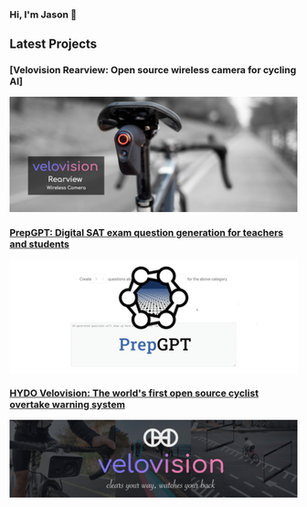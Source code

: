 ### Hi, I'm Jason 👋

## Latest Projects

### [Velovision Rearview: Open source wireless camera for cycling AI]
[![](https://github.com/velovision/rearview/blob/main/readme_assets/velovision-rearview-banner.jpg?raw=true)](https://github.com/velovision/rearview)

### [PrepGPT: Digital SAT exam question generation for teachers and students](https://prepgpt.xyz)
[![](banners/sized-prepgpt-anim-banner.gif)](https://prepgpt.xyz)

### [HYDO Velovision: The world's first open source cyclist overtake warning system](https://github.com/hydoai/velovision)
[![](https://github.com/hydoai/brand-id/raw/main/velovision/velovision-banner-pictures.png)](https://github.com/hydoai/velovision)


<!--
**neuroquantifier/neuroquantifier** is a ✨ _special_ ✨ repository because its `README.md` (this file) appears on your GitHub profile.

Here are some ideas to get you started:

- 🔭 I’m currently working on ...
- 🌱 I’m currently learning ...
- 👯 I’m looking to collaborate on ...
- 🤔 I’m looking for help with ...
- 💬 Ask me about ...
- 📫 How to reach me: ...
- 😄 Pronouns: ...
- ⚡ Fun fact: ...
-->
